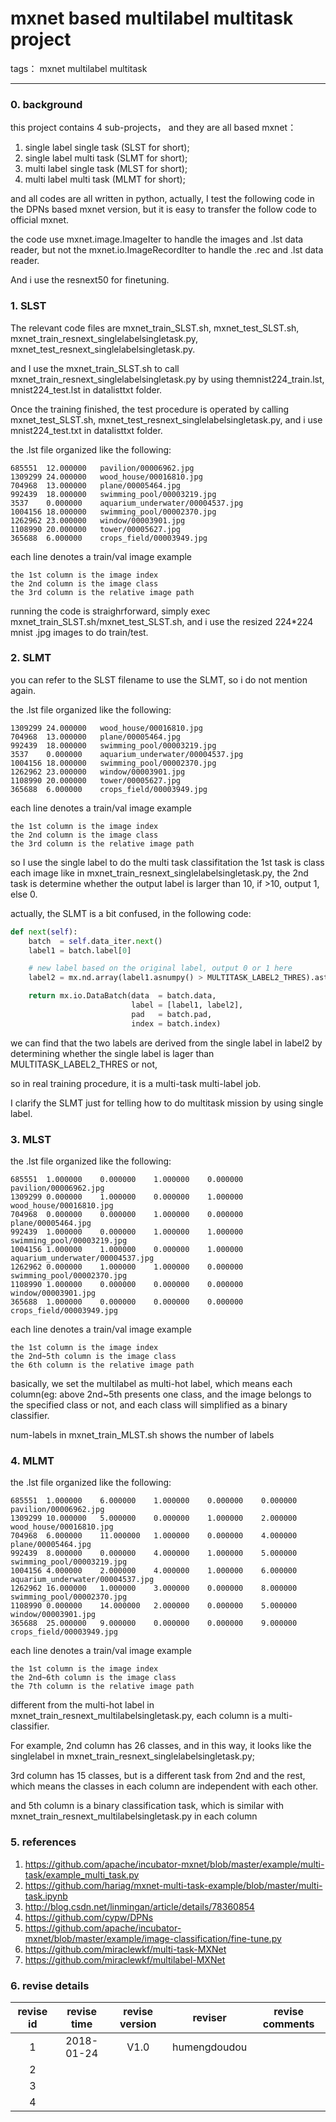 # mxnet based multilabel multitask project


tags： mxnet multilabel multitask

---

### 0. background

this project contains 4 sub-projects， and they are all based mxnet：

1. single label single task (SLST for short);
2. single label multi task (SLMT for short);
3. multi label single task (MLST for short);
4. multi label multi task (MLMT for short);
 
and all codes are all written in python, actually, I test the following code in the DPNs based mxnet version, but it is easy to transfer the follow code to official mxnet.

the code use mxnet.image.ImageIter to handle the images and .lst data reader, but not the mxnet.io.ImageRecordIter to handle the .rec and .lst data reader.

And i use the resnext50 for finetuning.


### 1. SLST

The relevant code files are mxnet_train_SLST.sh, mxnet_test_SLST.sh, mxnet_train_resnext_singlelabelsingletask.py, mxnet_test_resnext_singlelabelsingletask.py.

and I use the mxnet_train_SLST.sh to call mxnet_train_resnext_singlelabelsingletask.py by using themnist224_train.lst, mnist224_test.lst in datalisttxt folder.

Once the training finished, the test procedure is operated by calling mxnet_test_SLST.sh, mxnet_test_resnext_singlelabelsingletask.py, and i use mnist224_test.txt in datalisttxt folder.

the .lst file organized like the following:
```
685551	12.000000	pavilion/00006962.jpg
1309299	24.000000	wood_house/00016810.jpg
704968	13.000000	plane/00005464.jpg
992439	18.000000	swimming_pool/00003219.jpg
3537	0.000000	aquarium_underwater/00004537.jpg
1004156	18.000000	swimming_pool/00002370.jpg
1262962	23.000000	window/00003901.jpg
1108990	20.000000	tower/00005627.jpg
365688	6.000000	crops_field/00003949.jpg
```

each line denotes a train/val image example
```
the 1st column is the image index
the 2nd column is the image class
the 3rd column is the relative image path
```

running the code is straighrforward, simply exec mxnet_train_SLST.sh/mxnet_test_SLST.sh, and i use the resized 224*224 mnist .jpg images to do train/test.

### 2. SLMT

you can refer to the SLST filename to use the SLMT, so i do not mention again.

the .lst file organized like the following:
```
1309299	24.000000	wood_house/00016810.jpg
704968	13.000000	plane/00005464.jpg
992439	18.000000	swimming_pool/00003219.jpg
3537	0.000000	aquarium_underwater/00004537.jpg
1004156	18.000000	swimming_pool/00002370.jpg
1262962	23.000000	window/00003901.jpg
1108990	20.000000	tower/00005627.jpg
365688	6.000000	crops_field/00003949.jpg
```

each line denotes a train/val image example
```
the 1st column is the image index
the 2nd column is the image class
the 3rd column is the relative image path
```

so I use the single label to do the multi task classifitation the 1st task is class each image like in mxnet_train_resnext_singlelabelsingletask.py, the 2nd task is determine whether the output label is larger than 10, if >10, output 1, else 0.

actually, the SLMT is a bit confused, in the following code:

```python
def next(self):
    batch  = self.data_iter.next()
    label1 = batch.label[0]

    # new label based on the original label, output 0 or 1 here
    label2 = mx.nd.array(label1.asnumpy() > MULTITASK_LABEL2_THRES).astype('float32')

    return mx.io.DataBatch(data  = batch.data,
                           label = [label1, label2],
                           pad   = batch.pad,
                           index = batch.index)
```

we can find that the two labels are derived from the single label in label2 by determining whether the single label is lager than MULTITASK_LABEL2_THRES or not, 

so in real training procedure, it is a multi-task multi-label job.

I clarify the SLMT just for telling how to do multitask mission by using single label.

### 3. MLST

the .lst file organized like the following:
```
685551	1.000000	0.000000	1.000000	0.000000	pavilion/00006962.jpg
1309299	0.000000	1.000000	0.000000	1.000000	wood_house/00016810.jpg
704968	0.000000	0.000000	1.000000	0.000000	plane/00005464.jpg
992439	1.000000	0.000000	1.000000	1.000000	swimming_pool/00003219.jpg
1004156	1.000000	1.000000	0.000000	1.000000	aquarium_underwater/00004537.jpg
1262962	0.000000	1.000000	1.000000	0.000000	swimming_pool/00002370.jpg
1108990	1.000000	0.000000	0.000000	0.000000	window/00003901.jpg
365688	1.000000	0.000000	0.000000	0.000000	crops_field/00003949.jpg
```

each line denotes a train/val image example
```
the 1st column is the image index
the 2nd~5th column is the image class
the 6th column is the relative image path
```

basically, we set the multilabel as multi-hot label, which means each column(eg: above 2nd~5th presents one class,
and the image belongs to the specified class or not, and each class will simplified as a binary classifier.


num-labels in mxnet_train_MLST.sh shows the number of labels

### 4. MLMT

the .lst file organized like the following:
```
685551	1.000000	6.000000	1.000000	0.000000	0.000000	pavilion/00006962.jpg
1309299	10.000000	5.000000	0.000000	1.000000	2.000000	wood_house/00016810.jpg
704968	6.000000	11.000000	1.000000	0.000000	4.000000	plane/00005464.jpg
992439	8.000000	0.000000	4.000000	1.000000	5.000000	swimming_pool/00003219.jpg
1004156	4.000000	2.000000	4.000000	1.000000	6.000000	aquarium_underwater/00004537.jpg
1262962	16.000000	1.000000	3.000000	0.000000	8.000000	swimming_pool/00002370.jpg
1108990	0.000000	14.000000	2.000000	0.000000	5.000000	window/00003901.jpg
365688	25.000000	9.000000	0.000000	0.000000	9.000000	crops_field/00003949.jpg
```
each line denotes a train/val image example
```
the 1st column is the image index
the 2nd~6th column is the image class
the 7th column is the relative image path
```

different from the multi-hot label in mxnet_train_resnext_multilabelsingletask.py, each column is a multi-classifier.

For example, 2nd column has 26 classes, and in this way,
it looks like the singlelabel in mxnet_train_resnext_singlelabelsingletask.py;

3rd column has 15 classes, but is a different task from 2nd and the rest,
which means the classes in each column are independent with each other.

and 5th column is a binary classification task, which is similar with mxnet_train_resnext_multilabelsingletask.py in each column

### 5. references

1. https://github.com/apache/incubator-mxnet/blob/master/example/multi-task/example_multi_task.py
2. https://github.com/hariag/mxnet-multi-task-example/blob/master/multi-task.ipynb
3. http://blog.csdn.net/linmingan/article/details/78360854
4. https://github.com/cypw/DPNs
5. https://github.com/apache/incubator-mxnet/blob/master/example/image-classification/fine-tune.py
6. https://github.com/miraclewkf/multi-task-MXNet
7. https://github.com/miraclewkf/multilabel-MXNet

### 6. revise details

| revise id   |  revise time  |  revise version  |  reviser  | revise comments |
| :-----:  | :-----:    | :----:     | :-----:  | :----:   |
| 1        | 2018-01-24 |   V1.0     |   humengdoudou   |          |
| 2        |            |            |          |          |
| 3        |            |            |          |          |
| 4        |            |            |          |          |
